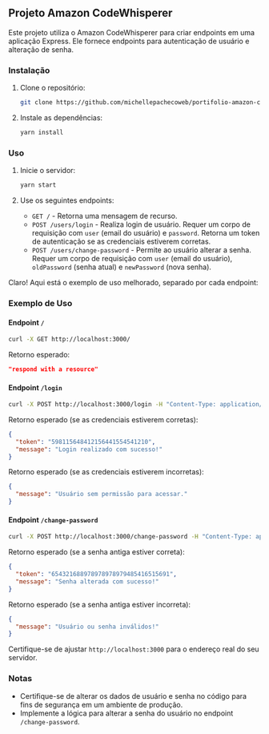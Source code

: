 
## Projeto Amazon CodeWhisperer

Este projeto utiliza o Amazon CodeWhisperer para criar endpoints em uma aplicação Express. Ele fornece endpoints para autenticação de usuário e alteração de senha.

### Instalação

1. Clone o repositório:

   ```bash
   git clone https://github.com/michellepachecoweb/portifolio-amazon-codewhisperer.git
   ```

2. Instale as dependências:

   ```bash
   yarn install
   ```

### Uso

1. Inicie o servidor:

   ```bash
   yarn start
   ```

2. Use os seguintes endpoints:

   - `GET /` - Retorna uma mensagem de recurso.
   - `POST /users/login` - Realiza login de usuário. Requer um corpo de requisição com `user` (email do usuário) e `password`. Retorna um token de autenticação se as credenciais estiverem corretas.
   - `POST /users/change-password` - Permite ao usuário alterar a senha. Requer um corpo de requisição com `user` (email do usuário), `oldPassword` (senha atual) e `newPassword` (nova senha).

Claro! Aqui está o exemplo de uso melhorado, separado por cada endpoint:

### Exemplo de Uso

#### Endpoint `/`

```bash
curl -X GET http://localhost:3000/
```

Retorno esperado:

```json
"respond with a resource"
```

#### Endpoint `/login`

```bash
curl -X POST http://localhost:3000/login -H "Content-Type: application/json" -d '{"user": "michellepachecoweb@gmail.com", "password": "123456"}'
```

Retorno esperado (se as credenciais estiverem corretas):

```json
{
  "token": "598115648412156441554541210",
  "message": "Login realizado com sucesso!"
}
```

Retorno esperado (se as credenciais estiverem incorretas):

```json
{
  "message": "Usuário sem permissão para acessar."
}
```

#### Endpoint `/change-password`

```bash
curl -X POST http://localhost:3000/change-password -H "Content-Type: application/json" -d '{"user": "michellepachecoweb@gmail.com", "oldPassword": "123456", "newPassword": "nova_senha"}'
```

Retorno esperado (se a senha antiga estiver correta):

```json
{
  "token": "654321688978978978979485416515691",
  "message": "Senha alterada com sucesso!"
}
```

Retorno esperado (se a senha antiga estiver incorreta):

```json
{
  "message": "Usuário ou senha inválidos!"
}
```

Certifique-se de ajustar `http://localhost:3000` para o endereço real do seu servidor.

### Notas

- Certifique-se de alterar os dados de usuário e senha no código para fins de segurança em um ambiente de produção.
- Implemente a lógica para alterar a senha do usuário no endpoint `/change-password`.

